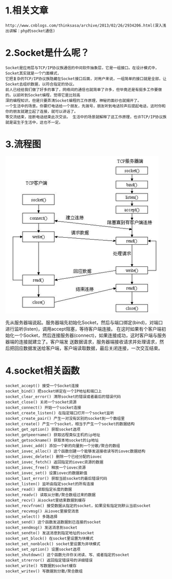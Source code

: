 # 1.相关文章
    http://www.cnblogs.com/thinksasa/archive/2013/02/26/2934206.html(深入浅出讲解：php的socket通信)

# 2.Socket是什么呢？
    Socket是应用层与TCP/IP协议族通信的中间软件抽象层，它是一组接口。在设计模式中，Socket其实就是一个门面模式，
    它把复杂的TCP/IP协议族隐藏在Socket接口后面，对用户来说，一组简单的接口就是全部，让Socket去组织数据，以符合指定的协议。
    前人已经给我们做了好多的事了，网络间的通信也就简单了许多，但毕竟还是有挺多工作要做的。以前听到Socket编程，觉得它是比较高
    深的编程知识，但是只要弄清Socket编程的工作原理，神秘的面纱也就揭开了。
    一个生活中的场景。你要打电话给一个朋友，先拨号，朋友听到电话铃声后提起电话，这时你和你的朋友就建立起了连接，就可以讲话了。
    等交流结束，挂断电话结束此次交谈。 生活中的场景就解释了这工作原理，也许TCP/IP协议族就是诞生于生活中，这也不一定。

# 3.流程图
![''](img/socket.jpg)

先从服务器端说起。服务器端先初始化Socket，然后与端口绑定(bind)，对端口进行监听(listen)，调用accept阻塞，等待客户端连接。
在这时如果有个客户端初始化一个Socket，然后连接服务器(connect)，如果连接成功，这时客户端与服务器端的连接就建立了。客户端发
送数据请求，服务器端接收请求并处理请求，然后把回应数据发送给客户端，客户端读取数据，最后关闭连接，一次交互结束。

# 4.socket相关函数

    socket_accept() 接受一个Socket连接
    socket_bind() 把socket绑定在一个IP地址和端口上
    socket_clear_error() 清除socket的错误或者最后的错误代码
    socket_close() 关闭一个socket资源
    socket_connect() 开始一个socket连接
    socket_create_listen() 在指定端口打开一个socket监听
    socket_create_pair() 产生一对没有区别的socket到一个数组里
    socket_create() 产生一个socket，相当于产生一个socket的数据结构
    socket_get_option() 获取socket选项
    socket_getpeername() 获取远程类似主机的ip地址
    socket_getsockname() 获取本地socket的ip地址
    socket_iovec_add() 添加一个新的向量到一个分散/聚合的数组
    socket_iovec_alloc() 这个函数创建一个能够发送接收读写的iovec数据结构
    socket_iovec_delete() 删除一个已经分配的iovec
    socket_iovec_fetch() 返回指定的iovec资源的数据
    socket_iovec_free() 释放一个iovec资源
    socket_iovec_set() 设置iovec的数据新值
    socket_last_error() 获取当前socket的最后错误代码
    socket_listen() 监听由指定socket的所有连接
    socket_read() 读取指定长度的数据
    socket_readv() 读取从分散/聚合数组过来的数据
    socket_recv() 从socket里结束数据到缓存
    socket_recvfrom() 接受数据从指定的socket，如果没有指定则默认当前socket
    socket_recvmsg() 从iovec里接受消息
    socket_select() 多路选择
    socket_send() 这个函数发送数据到已连接的socket
    socket_sendmsg() 发送消息到socket
    socket_sendto() 发送消息到指定地址的socket
    socket_set_block() 在socket里设置为块模式
    socket_set_nonblock() socket里设置为非块模式
    socket_set_option() 设置socket选项
    socket_shutdown() 这个函数允许你关闭读、写、或者指定的socket
    socket_strerror() 返回指定错误号的详细错误
    socket_write() 写数据到socket缓存
    socket_writev() 写数据到分散/聚合数组